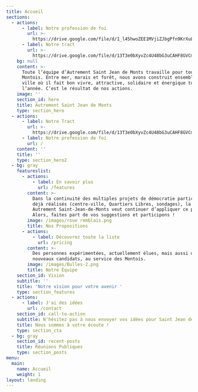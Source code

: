 ```yaml
---
title: Accueil
sections:
  - actions:
      - label: Notre profession de foi
        url: >-
          https://drive.google.com/file/d/1_l45hwoZEE1MVjiZJbgPfn9KrXuLF72Y/view?usp=sharing
      - label: Notre tract
        url: >-
          https://drive.google.com/file/d/13T3e0bXyvZc4U48bG3uCAHF8GVCmJLZ-/view?usp=sharing
    bg: null
    content: >-
      Toute l’équipe d’Autrement Saint Jean de Monts travaille pour tous les
      Montois. Entre mer, marais et forêt, nous avons construit ensemble une
      ville où il fait bon vivre, attractive, solidaire et énergique toute
      l’année. C’est le résultat de nos actions.
    image: ''
    section_id: hero
    title: Autrement Saint Jean de Monts
    type: section_hero
  - actions:
      - label: Notre Tract
        url: >-
          https://drive.google.com/file/d/13T3e0bXyvZc4U48bG3uCAHF8GVCmJLZ-/view?usp=sharing
      - label: Notre profession de foi
        url: /
    content: ''
    title: ''
    type: section_hero2
  - bg: gray
    featureslist:
      - actions:
          - label: En savoir plus
            url: /features
        content: >-
          Dans la continuité des multiples projets de démocratie participative
          déjà réalisés (centre-ville, Quartiers Libres, sondages), la liste
          Autrement Saint-Jean-de-Monts veut continuer d’appliquer ce principe.
          Alors, faites part de vos suggestions et participons !
        image: /images/roue remblais.png
        title: Nos Propositions
      - actions:
          - label: Découvrez toute la liste
            url: /pricing
        content: >-
          Des personnes expérimentées, actuellement élues, mais aussi de
          nouveaux candidats, au service des Montois.
        image: /images/Bulles-2.png
        title: Notre Équipe
    section_id: Vision
    subtitle: ''
    title: 'Notre vision pour votre avenir '
    type: section_features
  - actions:
      - label: J'ai des idées
        url: /contact
    section_id: call-to-action
    subtitle: N'hésitez pas à nous envoyer vos idées pour Saint Jean de Monts
    title: Nous sommes à votre écoute !
    type: section_cta
  - bg: gray
    section_id: recent-posts
    title: Réunions Publiques
    type: section_posts
menu:
  main:
    name: Accueil
    weight: 1
layout: landing
---
```


